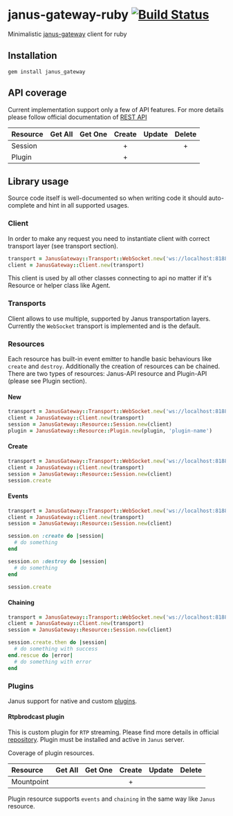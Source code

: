 janus-gateway-ruby [![Build Status](https://travis-ci.org/cargomedia/janus-gateway-ruby.svg)](https://travis-ci.org/cargomedia/janus-gateway-ruby)
==================
Minimalistic [janus-gateway](https://github.com/meetecho/janus-gateway) client for ruby

Installation
------------
```
gem install janus_gateway
```

API coverage
------------
Current implementation support only a few of API features. For more details please follow official documentation of [REST API](https://janus.conf.meetecho.com/docs/rest.html)

|Resource       |Get All |Get One |Create |Update |Delete |
|:--------------|:------:|:------:|:-----:|:-----:|:-----:|
|Session        |        |        | +     |       | +     |
|Plugin         |        |        | +     |       |       |

Library usage
-------------

Source code itself is well-documented so when writing code it should auto-complete and hint in all supported usages.

### Client
In order to make any request you need to instantiate client with correct transport layer (see transport section).

```ruby
transport = JanusGateway::Transport::WebSocket.new('ws://localhost:8188/janus')
client = JanusGateway::Client.new(transport)
```

This client is used by all other classes connecting to api no matter if it's Resource or helper class like Agent.

### Transports
Client allows to use multiple, supported by Janus transportation layers. Currently the `WebSocket` transport is implemented and is the default.

### Resources
Each resource has built-in event emitter to handle basic behaviours like `create` and `destroy`. Additionally the creation of resources can be chained.
There are two types of resources: Janus-API resource and Plugin-API (please see Plugin section).

#### New

```ruby
transport = JanusGateway::Transport::WebSocket.new('ws://localhost:8188/janus')
client = JanusGateway::Client.new(transport)
session = JanusGateway::Resource::Session.new(client)
plugin = JanusGateway::Resource::Plugin.new(plugin, 'plugin-name')
```

#### Create

```ruby
transport = JanusGateway::Transport::WebSocket.new('ws://localhost:8188/janus')
client = JanusGateway::Client.new(transport)
session = JanusGateway::Resource::Session.new(client)
session.create
```

#### Events

```ruby
transport = JanusGateway::Transport::WebSocket.new('ws://localhost:8188/janus')
client = JanusGateway::Client.new(transport)
session = JanusGateway::Resource::Session.new(client)

session.on :create do |session|
  # do something
end

session.on :destroy do |session|
  # do something
end

session.create
```

#### Chaining

```ruby
transport = JanusGateway::Transport::WebSocket.new('ws://localhost:8188/janus')
client = JanusGateway::Client.new(transport)
session = JanusGateway::Resource::Session.new(client)

session.create.then do |session|
  # do something with success
end.rescue do |error|
  # do something with error
end
```

### Plugins
Janus support for native and custom [plugins](https://janus.conf.meetecho.com/docs/group__plugins.html).

#### Rtpbrodcast plugin
This is custom plugin for `RTP` streaming. Please find more details in official [repository](https://github.com/cargomedia/janus-gateway-rtpbroadcast).
Plugin must be installed and active in `Janus` server.

Coverage of plugin resources.

|Resource       |Get All |Get One |Create |Update |Delete |
|:--------------|:------:|:------:|:-----:|:-----:|:-----:|
|Mountpoint     |        |        | +     |       |       |

Plugin resource supports `events` and `chaining` in the same way like `Janus` resource.
